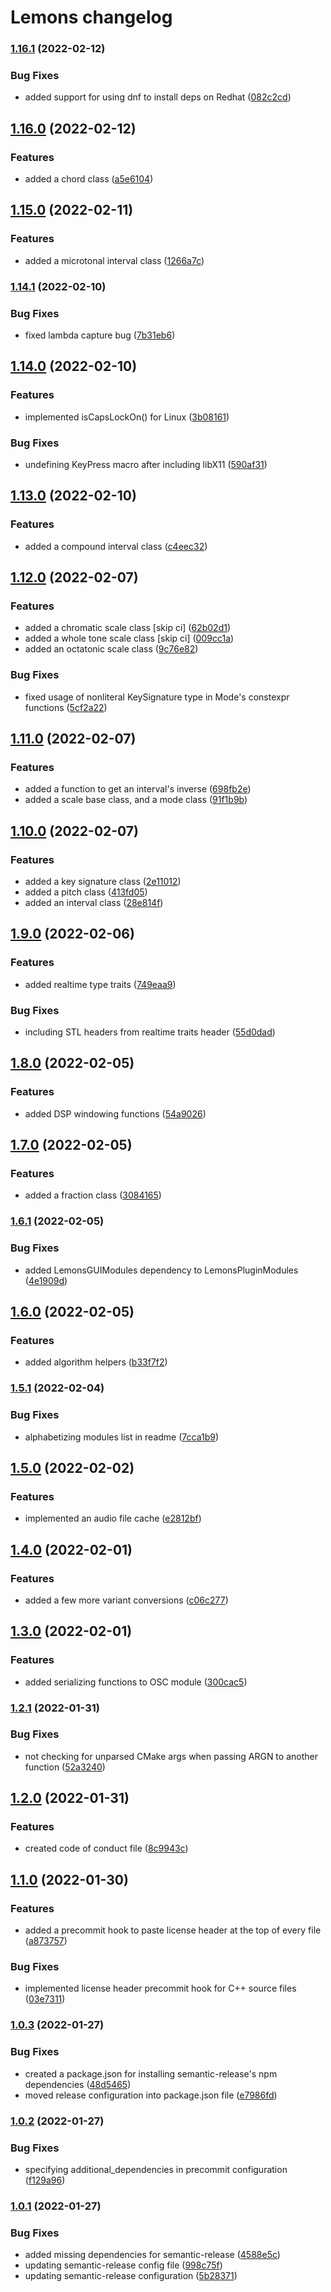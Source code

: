 # Lemons changelog

### [1.16.1](http://github.com/benthevining/Lemons/compare/v1.16.0...v1.16.1) (2022-02-12)


### Bug Fixes

* added support for using dnf to install deps on Redhat ([082c2cd](http://github.com/benthevining/Lemons/commit/082c2cdd10419a04693709518b04f2c2bf2ee87d))

## [1.16.0](http://github.com/benthevining/Lemons/compare/v1.15.0...v1.16.0) (2022-02-12)


### Features

* added a chord class ([a5e6104](http://github.com/benthevining/Lemons/commit/a5e6104e5b7ab9076f86196bd43c8787220c5494))

## [1.15.0](http://github.com/benthevining/Lemons/compare/v1.14.1...v1.15.0) (2022-02-11)


### Features

* added a microtonal interval class ([1266a7c](http://github.com/benthevining/Lemons/commit/1266a7ca2408c6f498ce683fef4bf7f8782de76a))

### [1.14.1](http://github.com/benthevining/Lemons/compare/v1.14.0...v1.14.1) (2022-02-10)


### Bug Fixes

* fixed lambda capture bug ([7b31eb6](http://github.com/benthevining/Lemons/commit/7b31eb60afe38698123b1a60af8d4cb497fff380))

## [1.14.0](http://github.com/benthevining/Lemons/compare/v1.13.0...v1.14.0) (2022-02-10)


### Features

* implemented isCapsLockOn() for Linux ([3b08161](http://github.com/benthevining/Lemons/commit/3b08161346f8daba30db1eeb869e309cc6b8e897))


### Bug Fixes

* undefining KeyPress macro after including libX11 ([590af31](http://github.com/benthevining/Lemons/commit/590af311f1d062fb8c3ad96e4531e563ab0f724d))

## [1.13.0](http://github.com/benthevining/Lemons/compare/v1.12.0...v1.13.0) (2022-02-10)


### Features

* added a compound interval class ([c4eec32](http://github.com/benthevining/Lemons/commit/c4eec32c757cb77219c7a82f1f433a592a35ca55))

## [1.12.0](http://github.com/benthevining/Lemons/compare/v1.11.0...v1.12.0) (2022-02-07)


### Features

* added a chromatic scale class [skip ci] ([62b02d1](http://github.com/benthevining/Lemons/commit/62b02d1331e354571ba5c85c86c97136bc717bbf))
* added a whole tone scale class [skip ci] ([009cc1a](http://github.com/benthevining/Lemons/commit/009cc1a57735dd5a48156ee48dd501348ea73f56))
* added an octatonic scale class ([9c76e82](http://github.com/benthevining/Lemons/commit/9c76e825cdfbcbaae660532d88c1469d758e0e50))


### Bug Fixes

* fixed usage of nonliteral KeySignature type in Mode's constexpr functions ([5cf2a22](http://github.com/benthevining/Lemons/commit/5cf2a22fc60414ce41fec7a1929f64eb2755f0e3))

## [1.11.0](http://github.com/benthevining/Lemons/compare/v1.10.0...v1.11.0) (2022-02-07)


### Features

* added a function to get an interval's inverse ([698fb2e](http://github.com/benthevining/Lemons/commit/698fb2efd941d8c683836eb7d7c45435cb1d48e1))
* added a scale base class, and a mode class ([91f1b9b](http://github.com/benthevining/Lemons/commit/91f1b9bfbda621bf5a771d2aa4f458c2c1b376f1))

## [1.10.0](http://github.com/benthevining/Lemons/compare/v1.9.0...v1.10.0) (2022-02-07)


### Features

* added a key signature class ([2e11012](http://github.com/benthevining/Lemons/commit/2e110125c75b4d15a95e123adaae896b357e9402))
* added a pitch class ([413fd05](http://github.com/benthevining/Lemons/commit/413fd0522cf564d5c5d97fc668b4e749fcd78c7d))
* added an interval class ([28e814f](http://github.com/benthevining/Lemons/commit/28e814f7670dcef947325055ac28dcc089119043))

## [1.9.0](http://github.com/benthevining/Lemons/compare/v1.8.0...v1.9.0) (2022-02-06)


### Features

* added realtime type traits ([749eaa9](http://github.com/benthevining/Lemons/commit/749eaa9959177fdc255826a81a73de7f6b43bde9))


### Bug Fixes

* including STL headers from realtime traits header ([55d0dad](http://github.com/benthevining/Lemons/commit/55d0dad28eff071c6b1da233c22cecc182b2b340))

## [1.8.0](http://github.com/benthevining/Lemons/compare/v1.7.0...v1.8.0) (2022-02-05)


### Features

* added DSP windowing functions ([54a9026](http://github.com/benthevining/Lemons/commit/54a90266d41a0df576b037b6b6f601d94f83e6ee))

## [1.7.0](http://github.com/benthevining/Lemons/compare/v1.6.1...v1.7.0) (2022-02-05)


### Features

* added a fraction class ([3084165](http://github.com/benthevining/Lemons/commit/3084165cf6ab27a0d4a077fb7f6dcabbf0fbfabb))

### [1.6.1](http://github.com/benthevining/Lemons/compare/v1.6.0...v1.6.1) (2022-02-05)


### Bug Fixes

* added LemonsGUIModules dependency to LemonsPluginModules ([4e1909d](http://github.com/benthevining/Lemons/commit/4e1909d825e62c298d7b4fe62f73dfe675d3cdf8))

## [1.6.0](http://github.com/benthevining/Lemons/compare/v1.5.1...v1.6.0) (2022-02-05)


### Features

* added algorithm helpers ([b33f7f2](http://github.com/benthevining/Lemons/commit/b33f7f2bae506a733ee864e8f0c06cb37136da81))

### [1.5.1](http://github.com/benthevining/Lemons/compare/v1.5.0...v1.5.1) (2022-02-04)


### Bug Fixes

* alphabetizing modules list in readme ([7cca1b9](http://github.com/benthevining/Lemons/commit/7cca1b9c33ff867b1b99ba3bce64337da1d87638))

## [1.5.0](http://github.com/benthevining/Lemons/compare/v1.4.0...v1.5.0) (2022-02-02)


### Features

* implemented an audio file cache ([e2812bf](http://github.com/benthevining/Lemons/commit/e2812bf709498ad53cae013d008773608f826e22))

## [1.4.0](http://github.com/benthevining/Lemons/compare/v1.3.0...v1.4.0) (2022-02-01)


### Features

* added a few more variant conversions ([c06c277](http://github.com/benthevining/Lemons/commit/c06c277d2dc722c6769be5d539dd344bb10dc7b1))

## [1.3.0](http://github.com/benthevining/Lemons/compare/v1.2.1...v1.3.0) (2022-02-01)


### Features

* added serializing functions to OSC module ([300cac5](http://github.com/benthevining/Lemons/commit/300cac518927826f4f3855c80375113a48f2af0f))

### [1.2.1](http://github.com/benthevining/Lemons/compare/v1.2.0...v1.2.1) (2022-01-31)


### Bug Fixes

* not checking for unparsed CMake args when passing ARGN to another function ([52a3240](http://github.com/benthevining/Lemons/commit/52a3240692abed440e40f30fb897d441e1a4c2a7))

## [1.2.0](http://github.com/benthevining/Lemons/compare/v1.1.0...v1.2.0) (2022-01-31)


### Features

* created code of conduct file ([8c9943c](http://github.com/benthevining/Lemons/commit/8c9943c70611130d623b45cf991df1b4cee48d7e))

## [1.1.0](http://github.com/benthevining/Lemons/compare/v1.0.3...v1.1.0) (2022-01-30)


### Features

* added a precommit hook to paste license header at the top of every file ([a873757](http://github.com/benthevining/Lemons/commit/a87375716c28bbe269cc64ca01ebef36e66a8dfe))


### Bug Fixes

* implemented license header precommit hook for C++ source files ([03e7311](http://github.com/benthevining/Lemons/commit/03e731162154279d588b6d018f9ef39153782639))

### [1.0.3](http://github.com/benthevining/Lemons/compare/v1.0.2...v1.0.3) (2022-01-27)


### Bug Fixes

* created a package.json for installing semantic-release's npm dependencies ([48d5465](http://github.com/benthevining/Lemons/commit/48d54655b0ab1f9a0e91c7ba7075c614e3fdeadf))
* moved release configuration into package.json file ([e7986fd](http://github.com/benthevining/Lemons/commit/e7986fdb6006135d7763b216bbdbf40c9d6bd84f))

### [1.0.2](http://github.com/benthevining/Lemons/compare/v1.0.1...v1.0.2) (2022-01-27)


### Bug Fixes

* specifying additional_dependencies in precommit configuration ([f129a96](http://github.com/benthevining/Lemons/commit/f129a961eb9360f7dfefcb8662624d491dc72ac9))

### [1.0.1](http://github.com/benthevining/Lemons/compare/v1.0.0...v1.0.1) (2022-01-27)


### Bug Fixes

* added missing dependencies for semantic-release ([4588e5c](http://github.com/benthevining/Lemons/commit/4588e5c64706d618a1e892669ee6009529622986))
* updating semantic-release config file ([998c75f](http://github.com/benthevining/Lemons/commit/998c75f597ac8ae0a699313f11c064ace7ec811b))
* updating semantic-release configuration ([5b28371](http://github.com/benthevining/Lemons/commit/5b2837187595d5d40876a5b3f217832bfe644b80))
